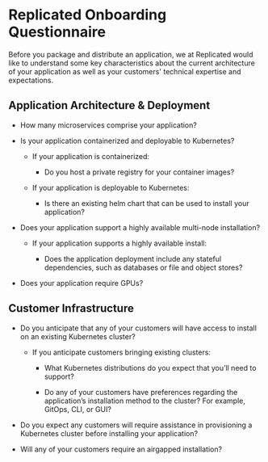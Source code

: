 # Replicated Onboarding Questionnaire

Before you package and distribute an application, we at Replicated would like to
understand some key characteristics about the current architecture of your application
as well as your customers' technical expertise and expectations. 

## Application Architecture & Deployment

- How many microservices comprise your application?

- Is your application containerized and deployable to Kubernetes?

    - If your application is containerized:

        - Do you host a private registry for your container images? 

    - If your application is deployable to Kubernetes:

        - Is there an existing helm chart that can be used to install your application?

- Does your application support a highly available multi-node installation?

    - If your application supports a highly available install:

        - Does the application deployment include any stateful dependencies, such as databases or file and object stores?

- Does your application require GPUs?

## Customer Infrastructure​

- Do you anticipate that any of your customers will have access to install on an existing Kubernetes cluster?

    - If you anticipate customers bringing existing clusters:

        - What Kubernetes distributions do you expect that you’ll need to support?

        - Do any of your customers have preferences regarding the application’s installation method to the cluster? For example, GitOps, CLI, or GUI?

- Do you expect any customers will require assistance in provisioning a Kubernetes cluster before installing your application?

- Will any of your customers require an airgapped installation?

